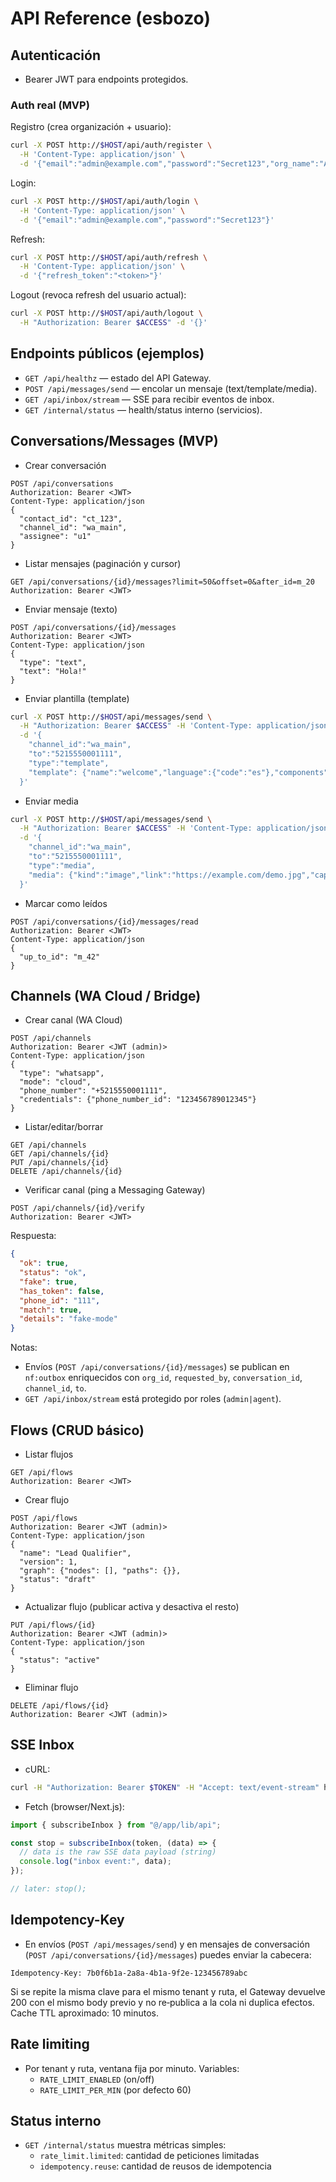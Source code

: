 ﻿# API Reference (esbozo)

## Autenticación
- Bearer JWT para endpoints protegidos.

### Auth real (MVP)

Registro (crea organización + usuario):

```bash
curl -X POST http://$HOST/api/auth/register \
  -H 'Content-Type: application/json' \
  -d '{"email":"admin@example.com","password":"Secret123","org_name":"Acme"}'
```

Login:

```bash
curl -X POST http://$HOST/api/auth/login \
  -H 'Content-Type: application/json' \
  -d '{"email":"admin@example.com","password":"Secret123"}'
```

Refresh:

```bash
curl -X POST http://$HOST/api/auth/refresh \
  -H 'Content-Type: application/json' \
  -d '{"refresh_token":"<token>"}'
```

Logout (revoca refresh del usuario actual):

```bash
curl -X POST http://$HOST/api/auth/logout \
  -H "Authorization: Bearer $ACCESS" -d '{}'
```

## Endpoints públicos (ejemplos)
- `GET /api/healthz` — estado del API Gateway.
- `POST /api/messages/send` — encolar un mensaje (text/template/media).
- `GET /api/inbox/stream` — SSE para recibir eventos de inbox.
- `GET /internal/status` — health/status interno (servicios).

## Conversations/Messages (MVP)

- Crear conversación

```http
POST /api/conversations
Authorization: Bearer <JWT>
Content-Type: application/json
{
  "contact_id": "ct_123",
  "channel_id": "wa_main",
  "assignee": "u1"
}
```

- Listar mensajes (paginación y cursor)

```http
GET /api/conversations/{id}/messages?limit=50&offset=0&after_id=m_20
Authorization: Bearer <JWT>
```

- Enviar mensaje (texto)

```http
POST /api/conversations/{id}/messages
Authorization: Bearer <JWT>
Content-Type: application/json
{
  "type": "text",
  "text": "Hola!"
}
```

- Enviar plantilla (template)

```bash
curl -X POST http://$HOST/api/messages/send \
  -H "Authorization: Bearer $ACCESS" -H 'Content-Type: application/json' \
  -d '{
    "channel_id":"wa_main",
    "to":"5215550001111",
    "type":"template",
    "template": {"name":"welcome","language":{"code":"es"},"components":[]}
  }'
```

- Enviar media

```bash
curl -X POST http://$HOST/api/messages/send \
  -H "Authorization: Bearer $ACCESS" -H 'Content-Type: application/json' \
  -d '{
    "channel_id":"wa_main",
    "to":"5215550001111",
    "type":"media",
    "media": {"kind":"image","link":"https://example.com/demo.jpg","caption":"Hola"}
  }'
```

- Marcar como leídos

```http
POST /api/conversations/{id}/messages/read
Authorization: Bearer <JWT>
Content-Type: application/json
{
  "up_to_id": "m_42"
}
```

## Channels (WA Cloud / Bridge)

- Crear canal (WA Cloud)

```http
POST /api/channels
Authorization: Bearer <JWT (admin)>
Content-Type: application/json
{
  "type": "whatsapp",
  "mode": "cloud",
  "phone_number": "+5215550001111",
  "credentials": {"phone_number_id": "123456789012345"}
}
```

- Listar/editar/borrar

```http
GET /api/channels
GET /api/channels/{id}
PUT /api/channels/{id}
DELETE /api/channels/{id}
```

- Verificar canal (ping a Messaging Gateway)

```http
POST /api/channels/{id}/verify
Authorization: Bearer <JWT>
```

Respuesta:

```json
{
  "ok": true,
  "status": "ok",
  "fake": true,
  "has_token": false,
  "phone_id": "111",
  "match": true,
  "details": "fake-mode"
}
```

Notas:
- Envíos (`POST /api/conversations/{id}/messages`) se publican en `nf:outbox` enriquecidos con `org_id`, `requested_by`, `conversation_id`, `channel_id`, `to`.
- `GET /api/inbox/stream` está protegido por roles (`admin|agent`).

## Flows (CRUD básico)

- Listar flujos

```http
GET /api/flows
Authorization: Bearer <JWT>
```

- Crear flujo

```http
POST /api/flows
Authorization: Bearer <JWT (admin)>
Content-Type: application/json
{
  "name": "Lead Qualifier",
  "version": 1,
  "graph": {"nodes": [], "paths": {}},
  "status": "draft"
}
```

- Actualizar flujo (publicar activa y desactiva el resto)

```http
PUT /api/flows/{id}
Authorization: Bearer <JWT (admin)>
Content-Type: application/json
{
  "status": "active"
}
```

- Eliminar flujo

```http
DELETE /api/flows/{id}
Authorization: Bearer <JWT (admin)>
```

## SSE Inbox

- cURL:

```bash
curl -H "Authorization: Bearer $TOKEN" -H "Accept: text/event-stream" http://$HOST/api/inbox/stream
```

- Fetch (browser/Next.js):

```ts
import { subscribeInbox } from "@/app/lib/api";

const stop = subscribeInbox(token, (data) => {
  // data is the raw SSE data payload (string)
  console.log("inbox event:", data);
});

// later: stop();
```

## Idempotency-Key

- En envíos (`POST /api/messages/send`) y en mensajes de conversación (`POST /api/conversations/{id}/messages`) puedes enviar la cabecera:

```
Idempotency-Key: 7b0f6b1a-2a8a-4b1a-9f2e-123456789abc
```

Si se repite la misma clave para el mismo tenant y ruta, el Gateway devuelve 200 con el mismo body previo y no re‑publica a la cola ni duplica efectos. Cache TTL aproximado: 10 minutos.

## Rate limiting

- Por tenant y ruta, ventana fija por minuto. Variables:
  - `RATE_LIMIT_ENABLED` (on/off)
  - `RATE_LIMIT_PER_MIN` (por defecto 60)

## Status interno

- `GET /internal/status` muestra métricas simples:
  - `rate_limit.limited`: cantidad de peticiones limitadas
  - `idempotency.reuse`: cantidad de reusos de idempotencia
